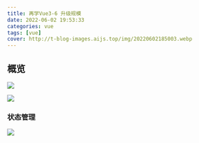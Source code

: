 ```yaml
---
title: 再学Vue3-6 升级规模
date: 2022-06-02 19:53:33
categories: vue
tags: [vue]
cover: http://t-blog-images.aijs.top/img/20220602185003.webp
---
```


## 概览

<img src="http://t-blog-images.aijs.top/img/20220602201338.webp" style="max-width:240px" />

![](http://t-blog-images.aijs.top/img/20220602200123.webp)

### 状态管理

![](http://t-blog-images.aijs.top/img/20220602200102.webp)
